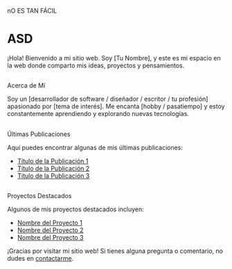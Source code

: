 nO ES TAN FÁCIL
# ASD
¡Hola! Bienvenido a mi sitio web. Soy [Tu Nombre], y este es mi espacio en la web donde comparto mis ideas, proyectos y pensamientos.

## 

Acerca de Mí

Soy un [desarrollador de software / diseñador / escritor / tu profesión] apasionado por [tema de interés]. Me encanta [hobby / pasatiempo] y estoy constantemente aprendiendo y explorando nuevas tecnologías.

## 

Últimas Publicaciones

Aquí puedes encontrar algunas de mis últimas publicaciones:

- [Título de la Publicación 1](app://obsidian.md/blog/post-1)
- [Título de la Publicación 2](app://obsidian.md/blog/post-2)
- [Título de la Publicación 3](app://obsidian.md/blog/post-3)

## 

Proyectos Destacados

Algunos de mis proyectos destacados incluyen:

- [Nombre del Proyecto 1](app://obsidian.md/projects/project-1)
- [Nombre del Proyecto 2](app://obsidian.md/projects/project-2)
- [Nombre del Proyecto 3](app://obsidian.md/projects/project-3)

¡Gracias por visitar mi sitio web! Si tienes alguna pregunta o comentario, no dudes en [contactarme](app://obsidian.md/contact).